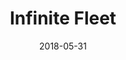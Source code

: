 ---
layout: site
title: "Infinite Fleet"
date: 2018-05-31
categories: [community]
version: 5.2.9
major: 5
minor: 2
patch: 9
slug: infinite-fleet
link: https://www.infinitefleet.com/
submitter: lpolepeddi
permalink: /sites/:slug
---